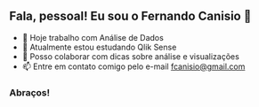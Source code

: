 
<!--
**fernandocanisio/fernandocanisio** is a ✨ _special_ ✨ repository because its `README.md` (this file) appears on your GitHub profile.

Here are some ideas to get you started:

- 🔭 I’m currently working on ...
- 🌱 I’m currently learning ...
- 👯 I’m looking to collaborate on ...
- 🤔 I’m looking for help with ...
- 💬 Ask me about ...
- 📫 How to reach me: ...
- 😄 Pronouns: ...
- ⚡ Fun fact: ...
-->

## Fala, pessoal! Eu sou o Fernando Canisio 👋

- 🔭 Hoje trabalho com Análise de Dados
- 🌱 Atualmente estou estudando Qlik Sense
- 👯 Posso colaborar com dicas sobre análise e visualizações
- 📫 Entre em contato comigo pelo e-mail fcanisio@gmail.com

### Abraços!
